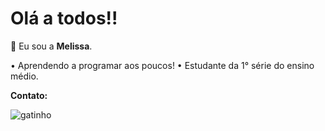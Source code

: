 # Olá a todos!!

🌿 Eu sou a **Melissa**.

• Aprendendo a programar aos poucos!
• Estudante da 1° série do ensino médio.

**Contato:**

![gatinho](https://media1.tenor.com/m/cdgu_rxP5vwAAAAd/cat-hiss.gif)
